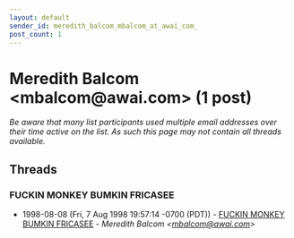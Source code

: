 ```yaml
---
layout: default
sender_id: meredith_balcom_mbalcom_at_awai_com_
post_count: 1
---
```


# Meredith Balcom <mbalcom<span>@</span>awai.com> (1 post)

_Be aware that many list participants used multiple email addresses over their time active on the list. As such this page may not contain all threads available._

## Threads

### FUCKIN MONKEY BUMKIN FRICASEE
+ 1998-08-08 (Fri, 7 Aug 1998 19:57:14 -0700 (PDT)) - [FUCKIN MONKEY BUMKIN FRICASEE](/archive/1998/08/181de2908be94dac4c6d73dc8a9a8dc148ab28982bdadb66d1511f94a37396bb) - _Meredith Balcom \<mbalcom@awai.com\>_

